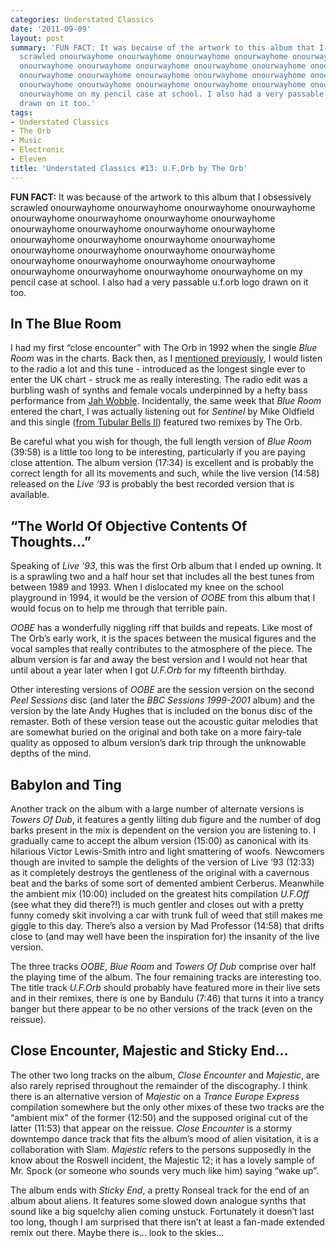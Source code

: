 ```yaml
---
categories: Understated Classics
date: '2011-09-09'
layout: post
summary: 'FUN FACT: It was because of the artwork to this album that I obsessively
  scrawled onourwayhome onourwayhome onourwayhome onourwayhome onourwayhome onourwayhome
  onourwayhome onourwayhome onourwayhome onourwayhome onourwayhome onourwayhome onourwayhome
  onourwayhome onourwayhome onourwayhome onourwayhome onourwayhome onourwayhome onourwayhome
  onourwayhome onourwayhome onourwayhome onourwayhome onourwayhome onourwayhome onourwayhome
  onourwayhome on my pencil case at school. I also had a very passable u.f.orb logo
  drawn on it too.'
tags:
- Understated Classics
- The Orb
- Music
- Electronic
- Eleven
title: 'Understated Classics #13: U.F.Orb by The Orb'
---
```


**FUN FACT:** It was because of the artwork to this album that I obsessively scrawled onourwayhome onourwayhome onourwayhome onourwayhome onourwayhome onourwayhome onourwayhome onourwayhome onourwayhome onourwayhome onourwayhome onourwayhome onourwayhome onourwayhome onourwayhome onourwayhome onourwayhome onourwayhome onourwayhome onourwayhome onourwayhome onourwayhome onourwayhome onourwayhome onourwayhome onourwayhome onourwayhome onourwayhome on my pencil case at school. I also had a very passable u.f.orb logo drawn on it too.

## In The Blue Room

I had my first “close encounter” with The Orb in 1992 when the single _Blue Room_ was in the charts. Back then, as I [mentioned previously](uc2), I would listen to the radio a lot and this tune - introduced as the longest single ever to enter the UK chart - struck me as really interesting. The radio edit was a burbling wash of synths and female vocals underpinned by a hefty bass performance from [Jah Wobble](http://www.newstatesman.com/music/2008/06/wobble-life-music-dub-leaving). Incidentally, the same week that _Blue Room_ entered the chart, I was actually listening out for _Sentinel_ by Mike Oldfield and this single ([from Tubular Bells II](uc10)) featured two remixes by The Orb. 

Be careful what you wish for though, the full length version of _Blue Room_ (39:58) is a little too long to be interesting, particularly if you are paying close attention. The album version (17:34) is excellent and is probably the correct length for all its movements and such, while the live version (14:58) released on the _Live ‘93_ is probably the best recorded version that is available.

## “The World Of Objective Contents Of Thoughts…”

Speaking of _Live ‘93_, this was the first Orb album that I ended up owning. It is a sprawling two and a half hour set that includes all the best tunes from between 1989 and 1993. When I dislocated my knee on the school playground in 1994, it would be the version of _OOBE_ from this album that I would focus on to help me through that terrible pain.

_OOBE_ has a wonderfully niggling riff that builds and repeats. Like most of The Orb’s early work, it is the spaces between the musical figures and the vocal samples that really contributes to the atmosphere of the piece. The album version is far and away the best version and I would not hear that until about a year later when I got _U.F.Orb_ for my fifteenth birthday.

Other interesting versions of _OOBE_ are the session version on the second _Peel Sessions_ disc (and later the _BBC Sessions 1999-2001_ album) and the version by the late Andy Hughes that is included on the bonus disc of the remaster. Both of these version tease out the acoustic guitar melodies that are somewhat buried on the original and both take on a more fairy-tale quality as opposed to album version’s dark trip through the unknowable depths of the mind.

## Babylon and Ting

Another track on the album with a large number of alternate versions is _Towers Of Dub_, it features a gently lilting dub figure and the number of dog barks present in the mix is dependent on the version you are listening to. I gradually came to accept the album version (15:00) as canonical with its hilarious Victor Lewis-Smith intro and light smattering of woofs. Newcomers though are invited to sample the delights of the version of Live ‘93 (12:33) as it completely destroys the gentleness of the original with a cavernous beat and the barks of some sort of demented ambient Cerberus. Meanwhile the ambient mix (10:00) included on the greatest hits compilation _U.F.Off_ (see what they did there?!) is much gentler and closes out with a pretty funny comedy skit involving a car with trunk full of weed that still makes me giggle to this day. There’s also a version by Mad Professor (14:58) that drifts close to (and may well have been the inspiration for) the insanity of the live version.

The three tracks _OOBE_, _Blue Room_ and _Towers Of Dub_ comprise over half the playing time of the album. The four remaining tracks are interesting too. The title track _U.F.Orb_ should probably have featured more in their live sets and in their remixes, there is one by Bandulu (7:46) that turns it into a trancy banger but there appear to be no other versions of the track (even on the reissue).

## Close Encounter, Majestic and Sticky End…

The other two long tracks on the album, _Close Encounter_ and _Majestic_, are also rarely reprised throughout the remainder of the discography. I think there is an alternative version of _Majestic_ on a _Trance Europe Express_ compilation somewhere but the only other mixes of these two tracks are the “ambient mix” of the former (12:50) and the supposed original cut of the latter (11:53) that appear on the reissue. _Close Encounter_ is a stormy downtempo dance track that fits the album’s mood of alien visitation, it is a collaboration with Slam. _Majestic_ refers to the persons supposedly in the know about the Roswell incident, the Majestic 12; it has a lovely sample of Mr. Spock (or someone who sounds very much like him) saying “wake up”.

The album ends with _Sticky End_, a pretty Ronseal track for the end of an album about aliens. It features some slowed down analogue synths that sound like a big squelchy alien coming unstuck. Fortunately it doesn’t last too long, though I am surprised that there isn’t at least a fan-made extended remix out there. Maybe there is… look to the skies…